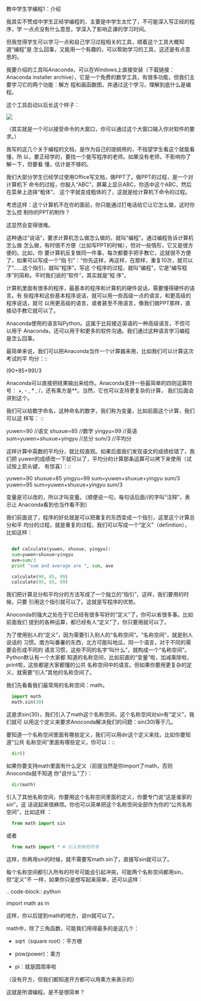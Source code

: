     
教中学生学编程1：介绍

我其实不赞成中学生正经学编程的，主要是中学生太忙了，不可能深入写正经的程序，学
一点点没有什么意思，学深入了影响正课的学习时间。

但我觉得学生可以学习一点和自己学习过程相关的工具，顺着这个工具大概知道“编程”是
怎么回事，又能用一个有趣的，可以帮助学习的工具，这还是有点意思的。

我要介绍的工具叫Anaconda，可以在Windows上直接安装（下载链接：Anaconda installer
archive），它是一个免费的数学工具，有很多功能，但我们主要学习它的两个功能：解方
程和画函数图，并通过这个学习，理解到底什么是编程。

这个工具启动以后长这个样子：

![](_static/jupyter.jpg)

（其实就是一个可以接受命令的大窗口，你可以通过这个大窗口输入你对软件的要求。）

我写的这几个关于编程的文档，是作为自己的提纲用的，不指望学生看这个就能看懂，所
以，要正经学的，要找一个能写程序的老师。如果没有老师，不影响你了解一下，但要看
懂，估计是不够的。

我们大部分学生已经学过使用Office写文档，做PPT了。做PPT的过程，是一个对计算机下
命令的过程，你敲入“ABC”，屏幕上显示ABC，你选中这个ABC，然后在菜单上选择“粗体”，
这个字就变成粗体的了，这就是给计算机下命令的过程。

考虑这样：这个计算机不在你的面前，你只能通过打电话给它让它怎么做，这时你怎么控
制你的PPT的制作？

这显然会变得很难。

这种通过“说话”，要求计算机怎么做怎么做的，就叫“编程”。通过编程告诉计算机怎么做
怎么做，有时很不方便（比如写PPT的时候），但对一些情形，它又是很方便的。比如，你
要计算机反复做同一件事，每次都要手把手教它，这就很不方便了，如果可以写成一个“指
引”：“你先这样，再这样，在那样，重复10次，就可以了”……这个指引，就叫“程序”。写这
个程序的过程，就叫“编程”，它是“编写程序”的简称。平时我们说的“软件”，其实就是“程
序”。

计算机里面有很多的程序，最基本的程序和计算机的硬件说话，需要懂得硬件的语言。有
些程序和这些基本程序说话，就可以用一些高级一点的语言，和更高级的程序说话，就可
以用更高级的语言，或者甚至不用语言，像我们做PPT那样，直接动手教它就可以了。

Anaconda使用的语言叫Python。这属于比较接近英语的一种高级语言，不但可以用于
Anaconda，还可以用于和更多的软件沟通。我们通过这种语言学习编程是怎么回事。

最简单来说，我们可以把Anaconda当作一个计算器来用，比如我们可以计算这次考试的平
均分：::

  (90+85+99)/3

Anaconda可以直接把结果输出来给你。Anaconda支持一些最简单的四则运算符号：
+, - ,  * , /，还有乘方是**。当然，它也可以支持更复杂的计算，
我们后面会讲到这个。
  
我们可以给数字命名，这种命名的数字，我们称为变量，比如前面这个计算，我们可以这
样写： ::

  yuwen=90                  //语文
  shuxue=85                 //数学
  yingyu=99                 //英语
  sum=yuwen+shuxue+yingyu   //总分
  sum/3                     //平均分

这样计算中英数的平均分，就比较直观。如果后面我们发现语文的成绩给错了，我们把
yuwen的成绩改一下就可以了，平均分的计算那条运算可以拷下来使用（试试按上箭头键，
有惊喜）：::

  yuwen=90
  shuxue=85
  yingyu=99
  sum=yuwen+shuxue+yingyu
  sum/3
  yuwen=95
  sum=yuwen+shuxue+yingyu
  sum/3

变量是可以改的，所以才叫变量。（顺便说一句，每句话后面//的字叫“注释”，表示让
Anaconda看到也当作看不到）

我们前面说了，程序的好处就是可以把重复的东西变成一个指引，这里这个计算总分和平
均分的过程，就是重复的过程，我们可以写成一个“定义”（definition），比如这样：

```python

  def calculate(yuwen, shuxue, yingyu):
  sum=yuwen+shuxue+yingyu
  ave=sum/3
  print "sum and average are ", sum, ave

  calculate(90, 85, 99)
  calculate(95, 85, 99)
```

我们把计算总分和平均分的方法写成了一个独立的“指引”，这样，我们要用的时候，只要
引用这个指引就可以了。这就是写程序的优势。
  
Anoconda的强大之处在于它已经有很多写好的“定义”了，你可以省很多事。比如前面我们
提到的各种运算，都已经有人“定义”了，你只要用就可以了。

为了使用别人的“定义”，因为需要引入别人的“名称空间”。“名称空间”，就是别人说话的
习惯。南方叫番薯的东西，北方可能叫地瓜，同一个语言，对于不同的需要会形成不同的
语言习惯，这些不同的名字“叫什么”，就构成一个“名称空间”。Python默认有一个大家都
知道的名称空间，比如前面的“变量”啦，加减乘除啦，print啦，这些都是大家都懂的公共
名称空间中的语言。但如果你要用更复杂的定义，就需要“引入”其他的名称空间了。

我们先看看我们最常用的名称空间：math。

```python
  import math
  math.sin(30)
```

这是求sin(30)，我们引入了math这个名称空间，这个名称空间对sin有“定义”，我们就可
以用这个定义来要求Anoconda解决我们的问题：sin(30)等于几。

要知道一个名称空间里面有哪些定义，我们可以用dir这个定义来找，比如你要知道“公共
名称空间”里面有哪些定义，你可以：::

```python
  dir()
```

如果你要支持math里面有什么定义（前提当然是你import了math，否则Anoconda就不知道
你“说什么”了）：

```python
  dir(math)
```

引入了其他名称空间，你要用这个名称空间里面的定义，你要专门说“这是谁家的sin”，这
话说起来很麻烦。你也可以简单把这个名称空间全部作为你的“公共名称空间”，比如这样
：

```python
  from math import sin
```

或者

```python
  from math import * # 引入所有的符号
```

这样，你再用sin的时候，就不需要写math.sin了，直接写sin就可以了。

每个名称空间都引入所有的符号可能会引起冲突，可能两个名称空间都用sin，但“定义”不
一样，如果你只是想写起来简单，还可以这样：

.. code-block:: python

  import math as m

这样，你以后提到math的地方，说m就可以了。

math中，除了三角函数，可能我们用得最多的是这几个：

* sqrt（square root）：平方根

* pow(power)：乘方

* pi：就是圆周率啦

（没有开方，但我们都知道开方都可以用乘方来表示的）

这就是所谓编程。是不是很简单？
